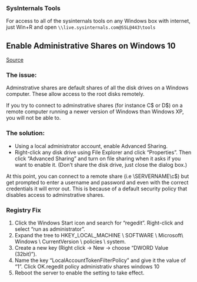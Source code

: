 ### SysInternals Tools ###

For access to all of the sysinternals tools on any Windows box with internet, just Win+R and open 
`\\live.sysinternals.com@SSL@443\tools`



## Enable Administrative Shares on Windows 10 ##

[Source](https://tommynation.com/enable-remote-access-administrative-shares-windows-10/)

### The issue: ###
Adminstrative shares are default shares of all the disk drives on a Windows computer. These allow access to the root disks remotely.

If you try to connect to adminstrative shares (for instance C$ or D$) on a remote computer running a newer version of Windows than Windows XP, you will not be able to.

### The solution: ###
 * Using a local administrator account, enable Advanced Sharing. 
 * Right-click any disk drive using File Explorer and click “Properties”. Then click “Advanced Sharing” and turn on file sharing when it asks if you want to enable it. (Don’t share the disk drive, just close the dialog box.)

At this point, you can connect to a remote share (i.e \\SERVERNAME\c$) but get prompted to enter a username and password and even with the correct credentials it will error out. 
This is because of a default security policy that disables access to adminstrative shares.

### Registry Fix ###

1. Click the Windows Start icon and search for “regedit”. Right-click and select “run as administrator”.
1. Expand the tree to HKEY_LOCAL_MACHINE \ SOFTWARE \ Microsoft\ Windows \ CurrentVersion \ policies \ system.
1. Create a new key (Right click -> New -> choose “DWORD Value (32bit)”).
1. Name the key “LocalAccountTokenFilterPolicy” and give it the value of “1”. Click OK.regedit policy administrativ shares windows 10
1. Reboot the server to enable the setting to take effect.
